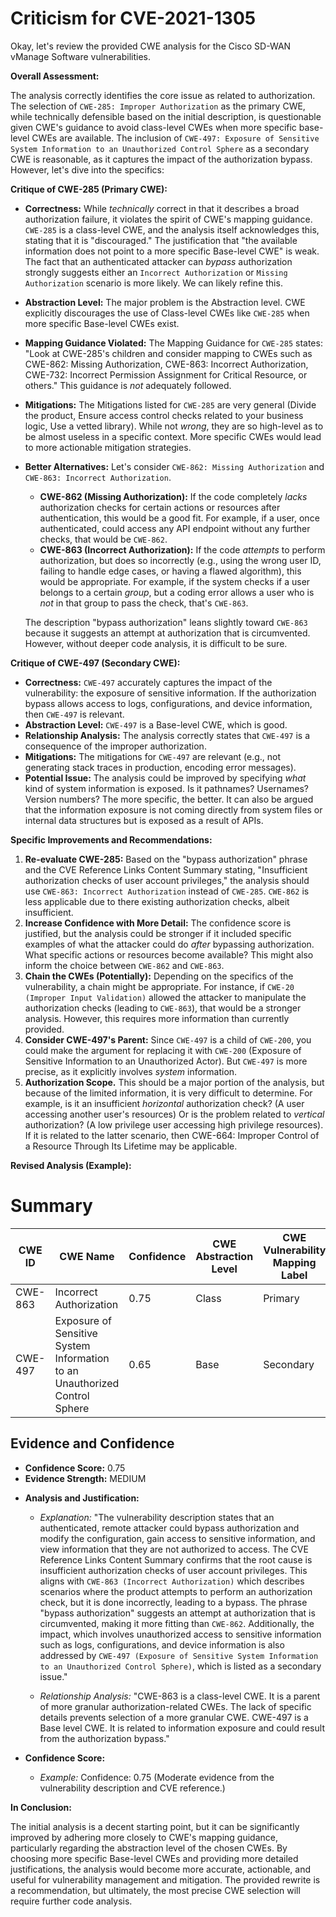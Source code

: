 # Criticism for CVE-2021-1305

Okay, let's review the provided CWE analysis for the Cisco SD-WAN vManage Software vulnerabilities.

**Overall Assessment:**

The analysis correctly identifies the core issue as related to authorization. The selection of `CWE-285: Improper Authorization` as the primary CWE, while technically defensible based on the initial description, is questionable given CWE's guidance to avoid class-level CWEs when more specific base-level CWEs are available.  The inclusion of `CWE-497: Exposure of Sensitive System Information to an Unauthorized Control Sphere` as a secondary CWE is reasonable, as it captures the impact of the authorization bypass. However, let's dive into the specifics:

**Critique of CWE-285 (Primary CWE):**

*   **Correctness:** While *technically* correct in that it describes a broad authorization failure, it violates the spirit of CWE's mapping guidance. `CWE-285` is a class-level CWE, and the analysis itself acknowledges this, stating that it is "discouraged." The justification that "the available information does not point to a more specific Base-level CWE" is weak. The fact that an authenticated attacker can *bypass* authorization strongly suggests either an `Incorrect Authorization` or `Missing Authorization` scenario is more likely.  We can likely refine this.
*   **Abstraction Level:** The major problem is the Abstraction level. CWE explicitly discourages the use of Class-level CWEs like `CWE-285` when more specific Base-level CWEs exist.
*   **Mapping Guidance Violated:** The Mapping Guidance for `CWE-285` states: "Look at CWE-285's children and consider mapping to CWEs such as CWE-862: Missing Authorization, CWE-863: Incorrect Authorization, CWE-732: Incorrect Permission Assignment for Critical Resource, or others."  This guidance is *not* adequately followed.
*   **Mitigations:**  The Mitigations listed for `CWE-285` are very general (Divide the product, Ensure access control checks related to your business logic, Use a vetted library). While not *wrong*, they are so high-level as to be almost useless in a specific context. More specific CWEs would lead to more actionable mitigation strategies.
*   **Better Alternatives:**  Let's consider `CWE-862: Missing Authorization` and `CWE-863: Incorrect Authorization`.
    *   **CWE-862 (Missing Authorization):** If the code completely *lacks* authorization checks for certain actions or resources after authentication, this would be a good fit. For example, if a user, once authenticated, could access any API endpoint without any further checks, that would be `CWE-862`.
    *   **CWE-863 (Incorrect Authorization):** If the code *attempts* to perform authorization, but does so incorrectly (e.g., using the wrong user ID, failing to handle edge cases, or having a flawed algorithm), this would be appropriate.  For example, if the system checks if a user belongs to a certain *group*, but a coding error allows a user who is *not* in that group to pass the check, that's `CWE-863`.

    The description "bypass authorization" leans slightly toward `CWE-863` because it suggests an attempt at authorization that is circumvented.  However, without deeper code analysis, it is difficult to be sure.

**Critique of CWE-497 (Secondary CWE):**

*   **Correctness:** `CWE-497` accurately captures the impact of the vulnerability: the exposure of sensitive information. If the authorization bypass allows access to logs, configurations, and device information, then `CWE-497` is relevant.
*   **Abstraction Level:** `CWE-497` is a Base-level CWE, which is good.
*   **Relationship Analysis:** The analysis correctly states that `CWE-497` is a consequence of the improper authorization.
*   **Mitigations:** The mitigations for `CWE-497` are relevant (e.g., not generating stack traces in production, encoding error messages).
*   **Potential Issue:** The analysis could be improved by specifying *what* kind of system information is exposed. Is it pathnames? Usernames? Version numbers?  The more specific, the better. It can also be argued that the information exposure is not coming directly from system files or internal data structures but is exposed as a result of APIs.

**Specific Improvements and Recommendations:**

1.  **Re-evaluate CWE-285:** Based on the "bypass authorization" phrase and the CVE Reference Links Content Summary stating, "Insufficient authorization checks of user account privileges," the analysis should use `CWE-863: Incorrect Authorization` instead of `CWE-285`. `CWE-862` is less applicable due to there existing authorization checks, albeit insufficient.
2.  **Increase Confidence with More Detail:** The confidence score is justified, but the analysis could be stronger if it included specific examples of what the attacker could do *after* bypassing authorization. What specific actions or resources become available? This might also inform the choice between `CWE-862` and `CWE-863`.
3.  **Chain the CWEs (Potentially):** Depending on the specifics of the vulnerability, a chain might be appropriate. For instance, if `CWE-20 (Improper Input Validation)` allowed the attacker to manipulate the authorization checks (leading to `CWE-863`), that would be a stronger analysis. However, this requires more information than currently provided.
4.  **Consider CWE-497's Parent:** Since `CWE-497` is a child of `CWE-200`, you could make the argument for replacing it with `CWE-200` (Exposure of Sensitive Information to an Unauthorized Actor). But `CWE-497` is more precise, as it explicitly involves *system* information.
5. **Authorization Scope.** This should be a major portion of the analysis, but because of the limited information, it is very difficult to determine. For example, is it an insufficient *horizontal* authorization check? (A user accessing another user's resources) Or is the problem related to *vertical* authorization? (A low privilege user accessing high privilege resources). If it is related to the latter scenario, then CWE-664: Improper Control of a Resource Through Its Lifetime may be applicable.

**Revised Analysis (Example):**

# Summary
| CWE ID | CWE Name | Confidence | CWE Abstraction Level | CWE Vulnerability Mapping Label | CWE-Vulnerability Mapping Notes |
|---|---|---|---|---|---|
| CWE-863 | Incorrect Authorization | 0.75 | Class | Primary | Allowed |
| CWE-497 | Exposure of Sensitive System Information to an Unauthorized Control Sphere | 0.65 | Base | Secondary | Allowed |

## Evidence and Confidence

*   **Confidence Score:** 0.75
*   **Evidence Strength:** MEDIUM

- **Analysis and Justification:**
  - *Explanation:* "The vulnerability description states that an authenticated, remote attacker could bypass authorization and modify the configuration, gain access to sensitive information, and view information that they are not authorized to access. The CVE Reference Links Content Summary confirms that the root cause is insufficient authorization checks of user account privileges. This aligns with `CWE-863 (Incorrect Authorization)` which describes scenarios where the product attempts to perform an authorization check, but it is done incorrectly, leading to a bypass. The phrase "bypass authorization" suggests an attempt at authorization that is circumvented, making it more fitting than `CWE-862`. Additionally, the impact, which involves unauthorized access to sensitive information such as logs, configurations, and device information is also addressed by `CWE-497 (Exposure of Sensitive System Information to an Unauthorized Control Sphere)`, which is listed as a secondary issue."

  - *Relationship Analysis:* "CWE-863 is a class-level CWE. It is a parent of more granular authorization-related CWEs. The lack of specific details prevents selection of a more granular CWE. CWE-497 is a Base level CWE. It is related to information exposure and could result from the authorization bypass."

- **Confidence Score:**
  - *Example:* Confidence: 0.75 (Moderate evidence from the vulnerability description and CVE reference.)

**In Conclusion:**

The initial analysis is a decent starting point, but it can be significantly improved by adhering more closely to CWE's mapping guidance, particularly regarding the abstraction level of the chosen CWEs. By choosing more specific Base-level CWEs and providing more detailed justifications, the analysis would become more accurate, actionable, and useful for vulnerability management and mitigation. The provided rewrite is a recommendation, but ultimately, the most precise CWE selection will require further code analysis.